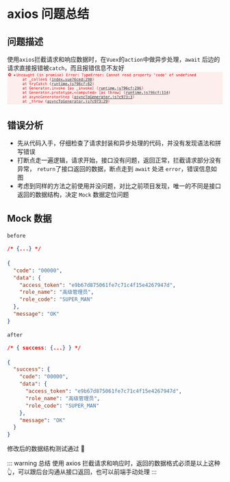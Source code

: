 # axios 问题总结

## 问题描述

使用`axios`拦截请求和响应数据时，在`Vuex`的`action`中做异步处理，`await` 后边的请求直接报错被`catch`，而且报错信息不友好
![报错信息](./img/axios.png)

## 错误分析

- 先从代码入手，仔细检查了请求封装和异步处理的代码，并没有发现语法和拼写错误
- 打断点走一遍逻辑，请求开始，接口没有问题，返回正常，拦截请求部分没有异常， `return`了接口返回的数据，断点走到 `await` 处进 `error`，错误信息如图
- 考虑到同样的方法之前使用并没问题，对比之前项目发现，唯一的不同是接口返回的数据结构，决定 `Mock` 数据定位问题

## Mock 数据

`before`

```json
/* {...} */

{
  "code": "00000",
  "data": {
    "access_token": "e9b67d875061fe7c71c4f15e4267947d",
    "role_name": "高级管理员",
    "role_code": "SUPER_MAN"
  },
  "message": "OK"
}
```

`after`

```json
/* { success: {...} } */

{
  "success": {
    "code": "00000",
    "data": {
      "access_token": "e9b67d875061fe7c71c4f15e4267947d",
      "role_name": "高级管理员",
      "role_code": "SUPER_MAN"
    },
    "message": "OK"
  }
}
```

修改后的数据结构测试通过 :tada:

::: warning 总结
使用 axios 拦截请求和响应时，返回的数据格式必须是以上这种:point_up_2:，可以跟后台沟通从接口返回，也可以前端手动处理
:::
